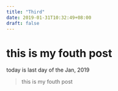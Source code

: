 ```yaml
---
title: "Third"
date: 2019-01-31T10:32:49+08:00
draft: false
---
```


# this is my fouth post

today is last day of the Jan, 2019

> this is my fouth post
